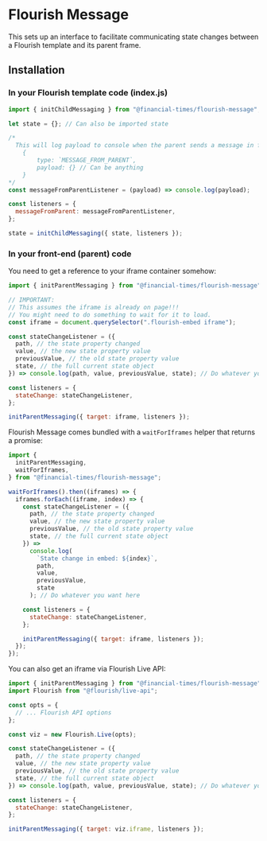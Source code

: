 # Flourish Message

This sets up an interface to facilitate communicating state changes
between a Flourish template and its parent frame.

## Installation

### In your Flourish template code (index.js)

```js
import { initChildMessaging } from "@financial-times/flourish-message";

let state = {}; // Can also be imported state

/* 
  This will log payload to console when the parent sends a message in format:
    {
        type: `MESSAGE_FROM_PARENT`,
        payload: {} // Can be anything
    }
*/
const messageFromParentListener = (payload) => console.log(payload);

const listeners = {
  messageFromParent: messageFromParentListener,
};

state = initChildMessaging({ state, listeners });
```

### In your front-end (parent) code

You need to get a reference to your iframe container somehow:

```js
import { initParentMessaging } from "@financial-times/flourish-message";

// IMPORTANT:
// This assumes the iframe is already on page!!!
// You might need to do something to wait for it to load.
const iframe = document.querySelector(".flourish-embed iframe");

const stateChangeListener = ({
  path, // the state property changed
  value, // the new state property value
  previousValue, // the old state property value
  state, // the full current state object
}) => console.log(path, value, previousValue, state); // Do whatever you want here

const listeners = {
  stateChange: stateChangeListener,
};

initParentMessaging({ target: iframe, listeners });
```

Flourish Message comes bundled with a `waitForIframes` helper that returns a promise:

```js
import {
  initParentMessaging,
  waitForIframes,
} from "@financial-times/flourish-message";

waitForIframes().then((iframes) => {
  iframes.forEach((iframe, index) => {
    const stateChangeListener = ({
      path, // the state property changed
      value, // the new state property value
      previousValue, // the old state property value
      state, // the full current state object
    }) =>
      console.log(
        `State change in embed: ${index}`,
        path,
        value,
        previousValue,
        state
      ); // Do whatever you want here

    const listeners = {
      stateChange: stateChangeListener,
    };

    initParentMessaging({ target: iframe, listeners });
  });
});
```

You can also get an iframe via Flourish Live API:

```js
import { initParentMessaging } from "@financial-times/flourish-message";
import Flourish from "@flourish/live-api";

const opts = {
  // ... Flourish API options
};

const viz = new Flourish.Live(opts);

const stateChangeListener = ({
  path, // the state property changed
  value, // the new state property value
  previousValue, // the old state property value
  state, // the full current state object
}) => console.log(path, value, previousValue, state); // Do whatever you want here

const listeners = {
  stateChange: stateChangeListener,
};

initParentMessaging({ target: viz.iframe, listeners });
```
